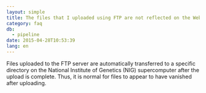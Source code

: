 ```yaml
---
layout: simple
title: The files that I uploaded using FTP are not reflected on the Web.
category: faq
db:
  - pipeline
date: 2015-04-28T10:53:39
lang: en
---
```




Files uploaded to the FTP server are automatically transferred to a specific directory on the National Institute of Genetics (NIG) supercomputer after the upload is complete. Thus, it is normal for files to appear to have vanished after uploading.